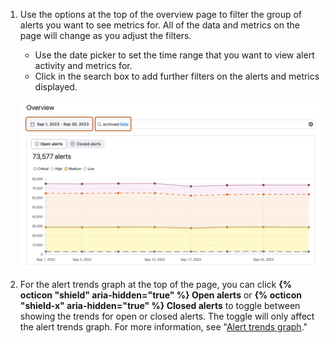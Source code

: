 1. Use the options at the top of the overview page to filter the group of alerts you want to see metrics for. All of the data and metrics on the page will change as you adjust the filters.
   - Use the date picker to set the time range that you want to view alert activity and metrics for.
   - Click in the search box to add further filters on the alerts and metrics displayed.

    ![Screenshot of the overview page in security overview. Filtering options are outlined in dark orange, including the date picker and search field.](/assets/images/help/security-overview/security-overview-dashboard-filters.png)

1. For the alert trends graph at the top of the page, you can click **{% octicon "shield" aria-hidden="true"  %} Open alerts** or **{% octicon "shield-x" aria-hidden="true"  %} Closed alerts** to toggle between showing the trends for open or closed alerts. The toggle will only affect the alert trends graph. For more information, see "[Alert trends graph](#alert-trends-graph)."
